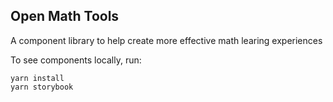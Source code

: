 ## Open Math Tools

A component library to help create more effective math learing experiences

To see components locally, run:

```
yarn install
yarn storybook
```
